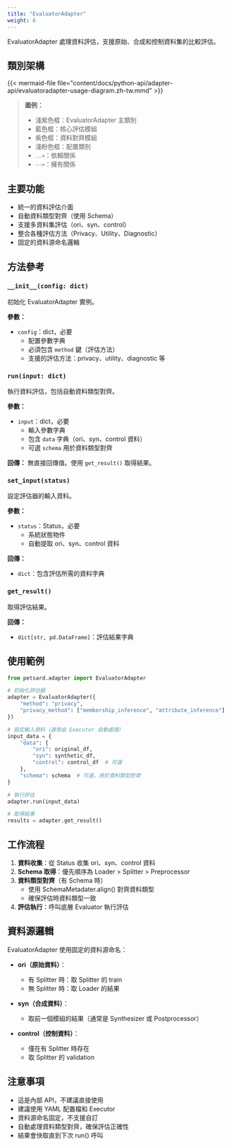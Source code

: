 ```yaml
---
title: "EvaluatorAdapter"
weight: 6
---
```


EvaluatorAdapter 處理資料評估，支援原始、合成和控制資料集的比較評估。

## 類別架構

{{< mermaid-file file="content/docs/python-api/adapter-api/evaluatoradapter-usage-diagram.zh-tw.mmd" >}}

> **圖例：**
> - 淺紫色框：EvaluatorAdapter 主類別
> - 藍色框：核心評估模組
> - 紫色框：資料對齊模組
> - 淺粉色框：配置類別
> - `..>`：依賴關係
> - `-->`：擁有關係

## 主要功能

- 統一的資料評估介面
- 自動資料類型對齊（使用 Schema）
- 支援多資料集評估（ori、syn、control）
- 整合各種評估方法（Privacy、Utility、Diagnostic）
- 固定的資料源命名邏輯

## 方法參考

### `__init__(config: dict)`

初始化 EvaluatorAdapter 實例。

**參數：**
- `config`：dict，必要
  - 配置參數字典
  - 必須包含 `method` 鍵（評估方法）
  - 支援的評估方法：privacy、utility、diagnostic 等

### `run(input: dict)`

執行資料評估，包括自動資料類型對齊。

**參數：**
- `input`：dict，必要
  - 輸入參數字典
  - 包含 `data` 字典（ori、syn、control 資料）
  - 可選 `schema` 用於資料類型對齊

**回傳：**
無直接回傳值。使用 `get_result()` 取得結果。

### `set_input(status)`

設定評估器的輸入資料。

**參數：**
- `status`：Status，必要
  - 系統狀態物件
  - 自動提取 ori、syn、control 資料

**回傳：**
- `dict`：包含評估所需的資料字典

### `get_result()`

取得評估結果。

**回傳：**
- `dict[str, pd.DataFrame]`：評估結果字典

## 使用範例

```python
from petsard.adapter import EvaluatorAdapter

# 初始化評估器
adapter = EvaluatorAdapter({
    "method": "privacy",
    "privacy_method": ["membership_inference", "attribute_inference"]
})

# 設定輸入資料（通常由 Executor 自動處理）
input_data = {
    "data": {
        "ori": original_df,
        "syn": synthetic_df,
        "control": control_df  # 可選
    },
    "schema": schema  # 可選，用於資料類型對齊
}

# 執行評估
adapter.run(input_data)

# 取得結果
results = adapter.get_result()
```

## 工作流程

1. **資料收集**：從 Status 收集 ori、syn、control 資料
2. **Schema 取得**：優先順序為 Loader > Splitter > Preprocessor
3. **資料類型對齊**（有 Schema 時）
   - 使用 SchemaMetadater.align() 對齊資料類型
   - 確保評估時資料類型一致
4. **評估執行**：呼叫底層 Evaluator 執行評估

## 資料源邏輯

EvaluatorAdapter 使用固定的資料源命名：

- **ori（原始資料）**：
  - 有 Splitter 時：取 Splitter 的 train
  - 無 Splitter 時：取 Loader 的結果
  
- **syn（合成資料）**：
  - 取前一個模組的結果（通常是 Synthesizer 或 Postprocessor）
  
- **control（控制資料）**：
  - 僅在有 Splitter 時存在
  - 取 Splitter 的 validation

## 注意事項

- 這是內部 API，不建議直接使用
- 建議使用 YAML 配置檔和 Executor
- 資料源命名固定，不支援自訂
- 自動處理資料類型對齊，確保評估正確性
- 結果會快取直到下次 run() 呼叫